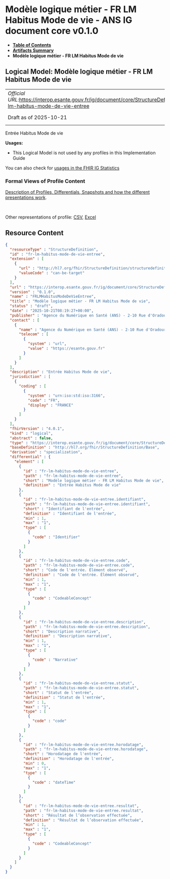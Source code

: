 # Modèle logique métier - FR LM Habitus Mode de vie - ANS IG document core v0.1.0

* [**Table of Contents**](toc.md)
* [**Artifacts Summary**](artifacts.md)
* **Modèle logique métier - FR LM Habitus Mode de vie**

## Logical Model: Modèle logique métier - FR LM Habitus Mode de vie 

| | |
| :--- | :--- |
| *Official URL*:https://interop.esante.gouv.fr/ig/document/core/StructureDefinition/fr-lm-habitus-mode-de-vie-entree | *Version*:0.1.0 |
| Draft as of 2025-10-21 | *Computable Name*:FRLMHabitusModeDeVieEntree |

 
Entrée Habitus Mode de vie 

**Usages:**

* This Logical Model is not used by any profiles in this Implementation Guide

You can also check for [usages in the FHIR IG Statistics](https://packages2.fhir.org/xig/ans.document.fr.core|current/StructureDefinition/fr-lm-habitus-mode-de-vie-entree)

### Formal Views of Profile Content

 [Description of Profiles, Differentials, Snapshots and how the different presentations work](http://build.fhir.org/ig/FHIR/ig-guidance/readingIgs.html#structure-definitions). 

 

Other representations of profile: [CSV](StructureDefinition-fr-lm-habitus-mode-de-vie-entree.csv), [Excel](StructureDefinition-fr-lm-habitus-mode-de-vie-entree.xlsx) 



## Resource Content

```json
{
  "resourceType" : "StructureDefinition",
  "id" : "fr-lm-habitus-mode-de-vie-entree",
  "extension" : [
    {
      "url" : "http://hl7.org/fhir/StructureDefinition/structuredefinition-type-characteristics",
      "valueCode" : "can-be-target"
    }
  ],
  "url" : "https://interop.esante.gouv.fr/ig/document/core/StructureDefinition/fr-lm-habitus-mode-de-vie-entree",
  "version" : "0.1.0",
  "name" : "FRLMHabitusModeDeVieEntree",
  "title" : "Modèle logique métier - FR LM Habitus Mode de vie",
  "status" : "draft",
  "date" : "2025-10-21T08:19:27+00:00",
  "publisher" : "Agence du Numérique en Santé (ANS) - 2-10 Rue d'Oradour-sur-Glane, 75015 Paris",
  "contact" : [
    {
      "name" : "Agence du Numérique en Santé (ANS) - 2-10 Rue d'Oradour-sur-Glane, 75015 Paris",
      "telecom" : [
        {
          "system" : "url",
          "value" : "https://esante.gouv.fr"
        }
      ]
    }
  ],
  "description" : "Entrée Habitus Mode de vie",
  "jurisdiction" : [
    {
      "coding" : [
        {
          "system" : "urn:iso:std:iso:3166",
          "code" : "FR",
          "display" : "FRANCE"
        }
      ]
    }
  ],
  "fhirVersion" : "4.0.1",
  "kind" : "logical",
  "abstract" : false,
  "type" : "https://interop.esante.gouv.fr/ig/document/core/StructureDefinition/fr-lm-habitus-mode-de-vie-entree",
  "baseDefinition" : "http://hl7.org/fhir/StructureDefinition/Base",
  "derivation" : "specialization",
  "differential" : {
    "element" : [
      {
        "id" : "fr-lm-habitus-mode-de-vie-entree",
        "path" : "fr-lm-habitus-mode-de-vie-entree",
        "short" : "Modèle logique métier - FR LM Habitus Mode de vie",
        "definition" : "Entrée Habitus Mode de vie"
      },
      {
        "id" : "fr-lm-habitus-mode-de-vie-entree.identifiant",
        "path" : "fr-lm-habitus-mode-de-vie-entree.identifiant",
        "short" : "Identifiant de l'entrée",
        "definition" : "Identifiant de l'entrée",
        "min" : 1,
        "max" : "1",
        "type" : [
          {
            "code" : "Identifier"
          }
        ]
      },
      {
        "id" : "fr-lm-habitus-mode-de-vie-entree.code",
        "path" : "fr-lm-habitus-mode-de-vie-entree.code",
        "short" : "Code de l'entrée. Élément observé",
        "definition" : "Code de l'entrée. Élément observé",
        "min" : 1,
        "max" : "1",
        "type" : [
          {
            "code" : "CodeableConcept"
          }
        ]
      },
      {
        "id" : "fr-lm-habitus-mode-de-vie-entree.description",
        "path" : "fr-lm-habitus-mode-de-vie-entree.description",
        "short" : "Description narrative",
        "definition" : "Description narrative",
        "min" : 1,
        "max" : "1",
        "type" : [
          {
            "code" : "Narrative"
          }
        ]
      },
      {
        "id" : "fr-lm-habitus-mode-de-vie-entree.statut",
        "path" : "fr-lm-habitus-mode-de-vie-entree.statut",
        "short" : "Statut de l'entrée",
        "definition" : "Statut de l'entrée",
        "min" : 1,
        "max" : "1",
        "type" : [
          {
            "code" : "code"
          }
        ]
      },
      {
        "id" : "fr-lm-habitus-mode-de-vie-entree.horodatage",
        "path" : "fr-lm-habitus-mode-de-vie-entree.horodatage",
        "short" : "Horodatage de l'entrée",
        "definition" : "Horodatage de l'entrée",
        "min" : 0,
        "max" : "1",
        "type" : [
          {
            "code" : "dateTime"
          }
        ]
      },
      {
        "id" : "fr-lm-habitus-mode-de-vie-entree.resultat",
        "path" : "fr-lm-habitus-mode-de-vie-entree.resultat",
        "short" : "Résultat de l’observation effectuée",
        "definition" : "Résultat de l’observation effectuée",
        "min" : 1,
        "max" : "1",
        "type" : [
          {
            "code" : "CodeableConcept"
          }
        ]
      }
    ]
  }
}

```
